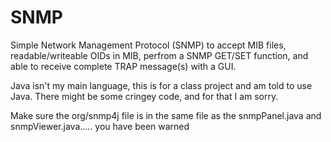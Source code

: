 # SNMP
Simple Network Management Protocol (SNMP) to accept MIB files, readable/writeable OIDs in MIB, perfrom a SNMP GET/SET function, and able to receive complete TRAP message(s) with a GUI.

Java isn't my main language, this is for a class project and am told to use Java. There might be some cringey code, and for that I am sorry.

Make sure the org/snmp4j file is in the same file as the snmpPanel.java and snmpViewer.java..... you have been warned

